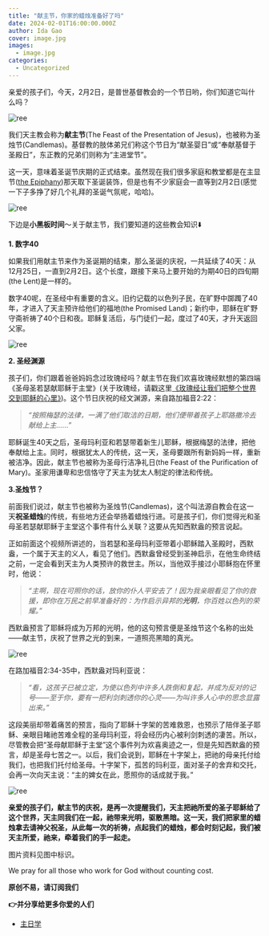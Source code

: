 ```yaml
---
title: "献主节，你家的蜡烛准备好了吗"
date: 2024-02-01T16:00:00.000Z
author: Ida Gao
cover: image.jpg
images:
  - image.jpg
categories:
  - Uncategorized
---
```


亲爱的孩子们，今天，2月2日，是普世基督教会的一个节日哟，你们知道它叫什么吗？

<!--more-->

  

![ree](https://static.wixstatic.com/media/ec8b63_698a36a3cd81482298ebd6e0c53402df~mv2.jpg)

  

我们天主教会称为**献主节**(The Feast of the Presentation of Jesus)，也被称为圣烛节(Candlemas)。基督教的肢体弟兄们称这个节日为“献圣婴日”或“奉献基督于圣殿日”，东正教的兄弟们则称为“主进堂节”。

  

这一天，意味着圣诞节庆期的正式结束。虽然现在我们很多家庭和教堂都是在主显节([the Epiphany](http://mp.weixin.qq.com/s?__biz=MzIzNjU0NDI1MA==&mid=2247486396&idx=1&sn=8cc9adb4f94f2e9e6caac2c89492a8cf&chksm=e8d70229dfa08b3f4e5bc6899dfd8e7556fc776c8c0e0f3dec133eb7b9fa58664239ea408865&scene=21#wechat_redirect))那天取下圣诞装饰，但是也有不少家庭会一直等到2月2日(感觉一下子多挣了好几个礼拜的圣诞气氛呢，哈哈)。

  

![ree](https://static.wixstatic.com/media/ec8b63_1ddf9891e0924bd9bc29138804932f61~mv2.jpg)

  

下边是**小黑板时间**～关于献主节，我们要知道的这些教会知识⬇️

  

**1\. 数字40**

如果我们用献主节来作为圣诞期的结束，那么圣诞的庆祝，一共延续了40天：从12月25日，一直到2月2日。这个长度，跟接下来马上要开始的为期40日的四旬期(the Lent)是一样的。

数字40呢，在圣经中有重要的含义。旧约记载的以色列子民，在旷野中踯躅了40年，才进入了天主预许给他们的福地(the Promised Land)；新约中，耶稣在旷野守斋祈祷了40个日和夜。耶稣复活后，与门徒们一起，度过了40天，才升天返回父家。

  

![ree](https://static.wixstatic.com/media/ec8b63_550d05b3c91b40fabf6c17af50d5a6b1~mv2.jpg)

  

**2\. 圣经渊源**  

孩子们，你们跟着爸爸妈妈念过玫瑰经吗？献主节在我们欢喜玫瑰经默想的第四端《圣母圣若瑟献耶稣于主堂》(关于玫瑰经，请戳这里[《玫瑰经让我们把整个世界交到耶稣的心里》](https://www.urloveinme.com/post/rosary))。这个节日庆祝的经文渊源，来自路加福音2:22：

  

> _“按照梅瑟的法律，一满了他们取洁的日期，他们便带着孩子上耶路撒冷去献给上主……”_

耶稣诞生40天之后，圣母玛利亚和若瑟带着新生儿耶稣，根据梅瑟的法律，把他奉献给上主。同时，根据犹太人的传统，这一天，圣母要跟所有新妈妈一样，重新被洁净。因此，献主节也被称为圣母行洁净礼日(the Feast of the Purification of Mary)。圣家用谦卑和忠信恪守了天主为犹太人制定的律法和传统。

  

  

**3.圣烛节？**

前面我们说过，献主节也被称为圣烛节(Candlemas)，这个叫法源自教会在这一天**祝圣蜡烛**的传统，有些地方还会举扬着蜡烛行进。可是孩子们，你们觉得光和圣母圣若瑟献耶稣于主堂这个事件有什么关联？这要从先知西默盎的预言说起。

正如前面这个视频所讲述的，当若瑟和圣母玛利亚带着小耶稣踏入圣殿时，西默盎，一个属于天主的义人，看见了他们。西默盎曾经受到圣神启示，在他生命终结之前，一定会看到天主为人类预许的救世主。所以，当他双手接过小耶稣抱在怀里时，他说：

  

> _“主啊，现在可照你的话，放你的仆人平安去了！因为我亲眼看见了你的救援，即你在万民之前早准备好的：为作启示异邦的_**_光明_**_，你百姓以色列的荣耀。”_

西默盎预言了耶稣将成为万邦的光明，他的这句预言便是圣烛节这个名称的出处——献主节，庆祝了世界之光的到来，一道照亮黑暗的真光。

  

![ree](https://static.wixstatic.com/media/ec8b63_1044eeb268ad4d68904af83fb6961551~mv2.jpg)

  

在路加福音2:34-35中，西默盎对玛利亚说：

> _“看，这孩子已被立定，为使以色列中许多人跌倒和复起，并成为反对的记号——至于你，要有一把利剑刺透你的心灵——为叫许多人心中的思念显露出来。”_

  

这段美丽却带着痛苦的预言，指向了耶稣十字架的苦难救恩，也预示了陪伴圣子耶稣、亲眼目睹祂苦难全程的圣母玛利亚，将会经历内心被利剑刺透的凄苦。所以，尽管教会把“圣母献耶稣于主堂”这个事件列为欢喜奥迹之一，但是先知西默盎的预言，却是圣母七苦之一。以后，我们会说到，耶稣在十字架上，把祂的母亲托付给我们，也把我们托付给圣母。十字架下，孤苦的玛利亚，面对圣子的舍弃和交托，会再一次向天主说：“主的婢女在此，愿照你的话成就于我。”

  

![ree](https://static.wixstatic.com/media/ec8b63_f6c601db8b0a4f40a2f77c56de87af4b~mv2.jpg)

  

**亲爱的孩子们，献主节的庆祝，是再一次提醒我们，天主把祂所爱的圣子耶稣给了这个世界，天主同我们在一起，祂带来光明，驱散黑暗。这一天，我们把家里的蜡烛拿去请神父祝圣，从此每一次的祈祷，点起我们的蜡烛，都会时刻记起，我们被天主所爱，祂来，牵着我们的手一起走。**

  

  

  

  

图片资料见图中标识。

We pray for all those who work for God without counting cost.

**原创不易，请订阅我们**

**👉并分享给更多你爱的人们**

*   [主日学](https://www.urloveinme.com/首頁/categories/主日学)
